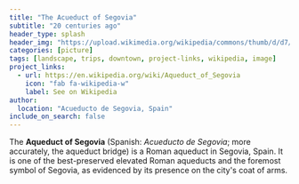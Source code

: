 ```yaml
---
title: "The Acueduct of Segovia"
subtitle: "20 centuries ago"
header_type: splash
header_img: "https://upload.wikimedia.org/wikipedia/commons/thumb/d/d7/Acueducto_Segovia_noche.JPG/1024px-Acueducto_Segovia_noche.JPG"
categories: [picture]
tags: [landscape, trips, downtown, project-links, wikipedia, image]
project_links:
  - url: https://en.wikipedia.org/wiki/Aqueduct_of_Segovia
    icon: "fab fa-wikipedia-w"
    label: See on Wikipedia
author:
  location: "Acueducto de Segovia, Spain"
include_on_search: false
---
```


The **Aqueduct of Segovia** (Spanish: *Acueducto de Segovia*; more accurately, the aqueduct bridge) is a Roman aqueduct in Segovia, Spain. It is one of the best-preserved elevated Roman aqueducts and the foremost symbol of Segovia, as evidenced by its presence on the city's coat of arms.